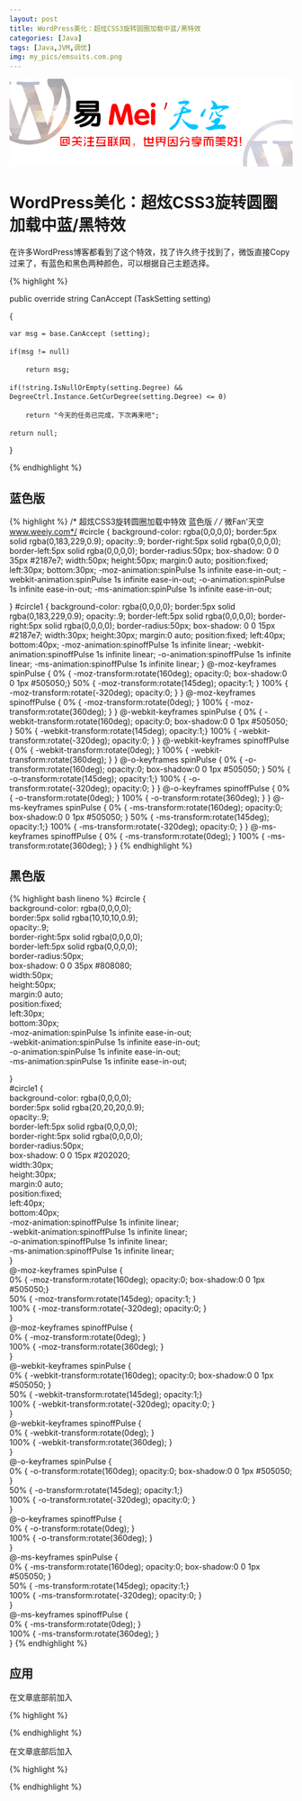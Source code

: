 ```yaml
---
layout: post
title: WordPress美化：超炫CSS3旋转圆圈加载中蓝/黑特效
categories: [Java]
tags: [Java,JVM,调优]
img: my_pics/emsuits.com.png
---
```


![](my_pics/emsuits.com.png)

# WordPress美化：超炫CSS3旋转圆圈加载中蓝/黑特效

在许多WordPress博客都看到了这个特效，找了许久终于找到了，微饭直接Copy过来了，有蓝色和黑色两种颜色，可以根据自己主题选择。

{% highlight %}

public override string CanAccept (TaskSetting setting)

{

    var msg = base.CanAccept (setting);

    if(msg != null)

        return msg;
    
    if(!string.IsNullOrEmpty(setting.Degree) && DegreeCtrl.Instance.GetCurDegree(setting.Degree) <= 0)

        return "今天的任务已完成，下次再来吧";
    
    return null;
}

{% endhighlight %}

## 蓝色版

{% highlight %}
/* 超炫CSS3旋转圆圈加载中特效 蓝色版 */
/* 微Fan'天空 www.weeiy.com*/
#circle { 
 background-color: rgba(0,0,0,0); 
 border:5px solid rgba(0,183,229,0.9); 
 opacity:.9; 
 border-right:5px solid rgba(0,0,0,0); 
 border-left:5px solid rgba(0,0,0,0); 
 border-radius:50px; 
 box-shadow: 0 0 35px #2187e7; 
 width:50px; 
 height:50px; 
 margin:0 auto; 
 position:fixed; 
 left:30px; 
 bottom:30px; 
 -moz-animation:spinPulse 1s infinite ease-in-out; 
 -webkit-animation:spinPulse 1s infinite ease-in-out; 
 -o-animation:spinPulse 1s infinite ease-in-out; 
 -ms-animation:spinPulse 1s infinite ease-in-out; 
 
} 
#circle1 { 
 background-color: rgba(0,0,0,0); 
 border:5px solid rgba(0,183,229,0.9); 
 opacity:.9; 
 border-left:5px solid rgba(0,0,0,0); 
 border-right:5px solid rgba(0,0,0,0); 
 border-radius:50px; 
 box-shadow: 0 0 15px #2187e7; 
 width:30px; 
 height:30px; 
 margin:0 auto; 
 position:fixed; 
 left:40px; 
 bottom:40px; 
 -moz-animation:spinoffPulse 1s infinite linear; 
 -webkit-animation:spinoffPulse 1s infinite linear; 
 -o-animation:spinoffPulse 1s infinite linear; 
 -ms-animation:spinoffPulse 1s infinite linear; 
} 
@-moz-keyframes spinPulse { 
 0% { -moz-transform:rotate(160deg); opacity:0; box-shadow:0 0 1px #505050;} 
 50% { -moz-transform:rotate(145deg); opacity:1; } 
 100% { -moz-transform:rotate(-320deg); opacity:0; } 
} 
@-moz-keyframes spinoffPulse { 
 0% { -moz-transform:rotate(0deg); } 
 100% { -moz-transform:rotate(360deg); } 
} 
@-webkit-keyframes spinPulse { 
 0% { -webkit-transform:rotate(160deg); opacity:0; box-shadow:0 0 1px #505050; } 
 50% { -webkit-transform:rotate(145deg); opacity:1;} 
 100% { -webkit-transform:rotate(-320deg); opacity:0; } 
} 
@-webkit-keyframes spinoffPulse { 
 0% { -webkit-transform:rotate(0deg); } 
 100% { -webkit-transform:rotate(360deg); } 
} 
@-o-keyframes spinPulse { 
 0% { -o-transform:rotate(160deg); opacity:0; box-shadow:0 0 1px #505050; } 
 50% { -o-transform:rotate(145deg); opacity:1;} 
 100% { -o-transform:rotate(-320deg); opacity:0; } 
} 
@-o-keyframes spinoffPulse { 
 0% { -o-transform:rotate(0deg); } 
 100% { -o-transform:rotate(360deg); } 
} 
@-ms-keyframes spinPulse { 
 0% { -ms-transform:rotate(160deg); opacity:0; box-shadow:0 0 1px #505050; } 
 50% { -ms-transform:rotate(145deg); opacity:1;} 
 100% { -ms-transform:rotate(-320deg); opacity:0; } 
} 
@-ms-keyframes spinoffPulse { 
 0% { -ms-transform:rotate(0deg); } 
 100% { -ms-transform:rotate(360deg); } 
}
{% endhighlight %} 

## 黑色版

{% highlight bash lineno  %}
#circle {   
    background-color: rgba(0,0,0,0);   
    border:5px solid rgba(10,10,10,0.9);   
    opacity:.9;   
    border-right:5px solid rgba(0,0,0,0);   
    border-left:5px solid rgba(0,0,0,0);   
    border-radius:50px;   
    box-shadow: 0 0 35px #808080;   
    width:50px;   
    height:50px;   
        margin:0 auto;          
    position:fixed;   
        left:30px;   
        bottom:30px;   
    -moz-animation:spinPulse 1s infinite ease-in-out;   
    -webkit-animation:spinPulse 1s infinite ease-in-out;   
    -o-animation:spinPulse 1s infinite ease-in-out;   
    -ms-animation:spinPulse 1s infinite ease-in-out;   
  
}   
#circle1 {   
    background-color: rgba(0,0,0,0);   
    border:5px solid rgba(20,20,20,0.9);   
    opacity:.9;   
    border-left:5px solid rgba(0,0,0,0);   
    border-right:5px solid rgba(0,0,0,0);   
    border-radius:50px;   
    box-shadow: 0 0 15px #202020;    
    width:30px;   
    height:30px;   
        margin:0 auto;   
        position:fixed;   
        left:40px;   
        bottom:40px;   
    -moz-animation:spinoffPulse 1s infinite linear;   
    -webkit-animation:spinoffPulse 1s infinite linear;   
    -o-animation:spinoffPulse 1s infinite linear;   
    -ms-animation:spinoffPulse 1s infinite linear;   
}   
@-moz-keyframes spinPulse {   
    0% { -moz-transform:rotate(160deg); opacity:0; box-shadow:0 0 1px #505050;}   
    50% { -moz-transform:rotate(145deg); opacity:1; }   
    100% { -moz-transform:rotate(-320deg); opacity:0; }   
}   
@-moz-keyframes spinoffPulse {   
    0% { -moz-transform:rotate(0deg); }   
    100% { -moz-transform:rotate(360deg);  }   
}   
@-webkit-keyframes spinPulse {   
    0% { -webkit-transform:rotate(160deg); opacity:0; box-shadow:0 0 1px #505050; }   
    50% { -webkit-transform:rotate(145deg); opacity:1;}   
    100% { -webkit-transform:rotate(-320deg); opacity:0; }   
}   
@-webkit-keyframes spinoffPulse {   
    0% { -webkit-transform:rotate(0deg); }   
    100% { -webkit-transform:rotate(360deg); }   
}   
@-o-keyframes spinPulse {   
    0% { -o-transform:rotate(160deg); opacity:0; box-shadow:0 0 1px #505050; }   
    50% { -o-transform:rotate(145deg); opacity:1;}   
    100% { -o-transform:rotate(-320deg); opacity:0; }   
}   
@-o-keyframes spinoffPulse {   
    0% { -o-transform:rotate(0deg); }   
    100% { -o-transform:rotate(360deg); }   
}   
@-ms-keyframes spinPulse {   
    0% { -ms-transform:rotate(160deg); opacity:0; box-shadow:0 0 1px #505050; }   
    50% { -ms-transform:rotate(145deg); opacity:1;}   
    100% { -ms-transform:rotate(-320deg); opacity:0; }   
}   
@-ms-keyframes spinoffPulse {   
    0% { -ms-transform:rotate(0deg); }   
    100% { -ms-transform:rotate(360deg); }   
}
{% endhighlight %} 

## 应用

在文章底部</footer>前加入

{% highlight %}
<div id="circle"></div> <div id="circle1" ></div>
{% endhighlight %}

 在文章底部</footer>后加入

{% highlight %}
<script type="text/javascript">   
$(window).load(function() {        
$("#circle").fadeOut(500);   
$("#circle1").fadeOut(700);   
});   
</script>
{% endhighlight %}